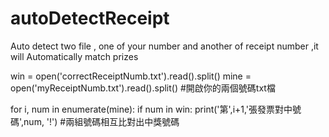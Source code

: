 # autoDetectReceipt
Auto detect two file , one of your number and another of receipt number  ,it will Automatically match prizes

win = open('correctReceiptNumb.txt').read().split()
mine = open('myReceiptNumb.txt').read().split()
#開啟你的兩個號碼txt檔


for i, num in enumerate(mine):
    if num in win:
        print('第',i+1,'張發票對中號碼',num,  '!')
#兩組號碼相互比對出中獎號碼
